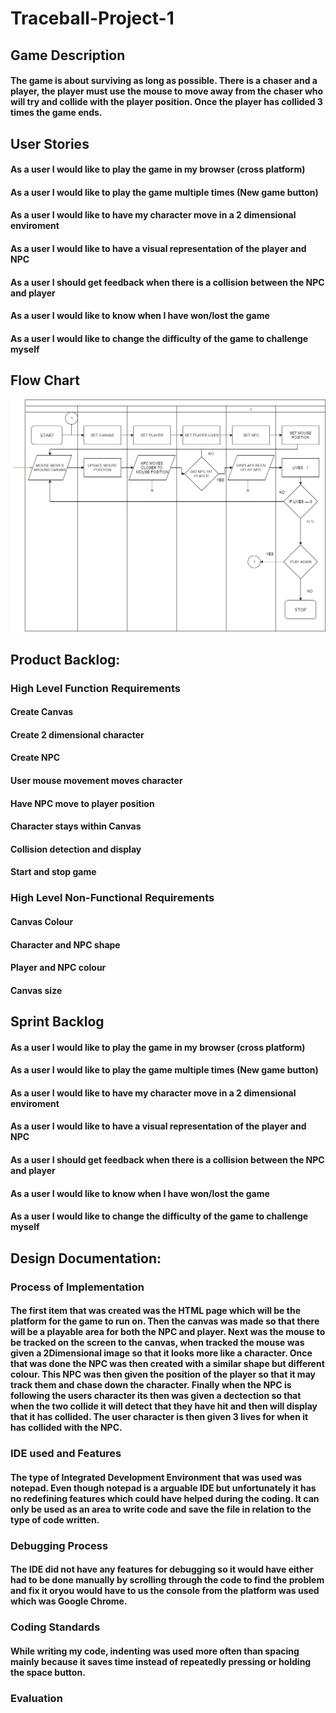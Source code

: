 # Traceball-Project-1

## Game Description

#### The game is about surviving as long as possible. There is a chaser and a player, the player must use the mouse to move away from the chaser who will try and collide with the player position. Once the player has collided 3 times the game ends.

## User Stories

#### As a user I would like to play the game in my browser (cross platform)
#### As a user I would like to play the game multiple times (New game button)
#### As a user I would like to have my character move in a 2 dimensional enviroment
#### As a user I would like to have a visual representation of the player and NPC
#### As a user I should get feedback when there is a collision between the NPC and player
#### As a user I would like to know when I have won/lost the game
#### As a user I  would like to change the difficulty of the game to challenge myself

## Flow Chart
![flowchart](https://github.com/kap14275819/Traceball-Project-1/blob/master/Traceball%20flowchart.png)

## Product Backlog:
### High Level Function Requirements

#### Create Canvas
#### Create 2 dimensional character
#### Create NPC
#### User mouse movement moves character
#### Have NPC move to player position
#### Character stays within Canvas
#### Collision detection and display 
#### Start and stop game

### High Level Non-Functional Requirements

#### Canvas Colour 
#### Character and NPC shape
#### Player and NPC colour
#### Canvas size

## Sprint Backlog

#### As a user I would like to play the game in my browser (cross platform)
#### As a user I would like to play the game multiple times (New game button)
#### As a user I would like to have my character move in a 2 dimensional enviroment
#### As a user I would like to have a visual representation of the player and NPC
#### As a user I should get feedback when there is a collision between the NPC and player
#### As a user I would like to know when I have won/lost the game
#### As a user I  would like to change the difficulty of the game to challenge myself

## Design Documentation:
### Process of Implementation

#### The first item that was created was the HTML page which will be the platform for the game to run on. Then the canvas was made so that there will be a playable area for both the NPC and player. Next was the mouse to be tracked on the screen to the canvas, when tracked the mouse was given a 2Dimensional image so that it looks more like a character. Once that was done the NPC was then created with a similar shape but different colour. This NPC was then given the position of the player so that it may track them and chase down the character. Finally when the NPC is following the users character its then was given a dectection so that when the two collide it will detect that they have hit and then will display that it has collided. The user character is then given 3 lives for when it has collided with the NPC.

### IDE used and Features

#### The type of Integrated Development Environment that was used was notepad. Even though notepad is a arguable IDE but unfortunately it has no redefining features which could have helped during the coding. It can only be used as an area to write code and save the file in relation to the type of code written.

### Debugging Process

#### The IDE did not have any features for debugging so it would have either had to be done manually by scrolling through the code to find the problem and fix it oryou would have to us the console from the platform was used which was Google Chrome.

### Coding Standards

#### While writing my code, indenting was used more often than spacing mainly because it saves time instead of repeatedly pressing or holding the space button.

### Evaluation 

####
